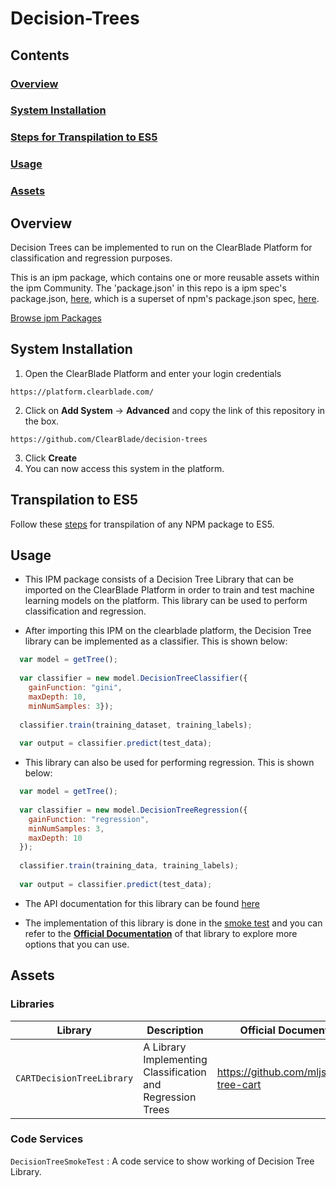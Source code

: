 # Decision-Trees

## Contents

### [Overview](#overview-1)
### [System Installation](#system-installation)
### [Steps for Transpilation to ES5](#steps-for-transpilation-to-es5-1)
### [Usage](#usage-1)
### [Assets](#assets-1)

## Overview

Decision Trees can be implemented to run on the ClearBlade Platform for classification and regression purposes.

This is an ipm package, which contains one or more reusable assets within the ipm Community. The 'package.json' in this repo is a ipm spec's package.json, [here](https://docs.clearblade.com/v/3/6-ipm/spec), which is a superset of npm's package.json spec, [here](https://docs.npmjs.com/files/package.json).

[Browse ipm Packages](https://ipm.clearblade.com)

## System Installation

1. Open the ClearBlade Platform and enter your login credentials
```
https://platform.clearblade.com/
```
2. Click on **Add System** -> **Advanced** and copy the link of this repository in the box.
```
https://github.com/ClearBlade/decision-trees
```
3. Click **Create**
4. You can now access this system in the platform.

## Transpilation to ES5

Follow these [steps](https://github.com/ClearBlade/Machine-Learning-Node-Libraries/blob/master/README.md#steps-for-transpilation-to-es5-1) for transpilation of any NPM package to ES5.

## Usage

- This IPM package consists of a Decision Tree Library that can be imported on the ClearBlade Platform in order to train and test machine learning models on the platform. This library can be used to perform classification and regression.

- After importing this IPM on the clearblade platform, the Decision Tree library can be implemented as a classifier. This is shown below:

``` javascript
  var model = getTree();
  
  var classifier = new model.DecisionTreeClassifier({ 
    gainFunction: "gini", 
    maxDepth: 10, 
    minNumSamples: 3});
  
  classifier.train(training_dataset, training_labels);
  
  var output = classifier.predict(test_data);
```

- This library can also be used for performing regression. This is shown below:

``` javascript
  var model = getTree();
  
  var classifier = new model.DecisionTreeRegression({
    gainFunction: "regression",
    minNumSamples: 3,
    maxDepth: 10
  });
  
  classifier.train(training_data, training_labels);
  
  var output = classifier.predict(test_data);  
```

- The API documentation for this library can be found [here](http://mljs.github.io/decision-tree-cart/)

- The implementation of this library is done in the [smoke test](https://github.com/ClearBlade/decision-trees/blob/master/code/services/DecisionTreeSmokeTest/DecisionTreeSmokeTest.js) and you can refer to the [**Official Documentation**](https://github.com/mljs/decision-tree-cart) of that library to explore more options that you can use.  

## Assets

### Libraries 

| Library  | Description  | Official Documentation |   
|---|---|---|
| ``` CARTDecisionTreeLibrary ```  | A Library Implementing Classification and Regression Trees  | https://github.com/mljs/decision-tree-cart |

### Code Services

``` DecisionTreeSmokeTest ``` : A code service to show working of Decision Tree Library.

